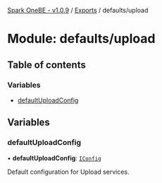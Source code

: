 [Spark OneBE - v1.0.9](../README.md) / [Exports](../modules.md) / defaults/upload

# Module: defaults/upload

## Table of contents

### Variables

- [defaultUploadConfig](defaults_upload.md#defaultuploadconfig)

## Variables

### defaultUploadConfig

• **defaultUploadConfig**: [`IConfig`](../interfaces/System_IConfig.IConfig.md)

Default configuration for Upload services.
